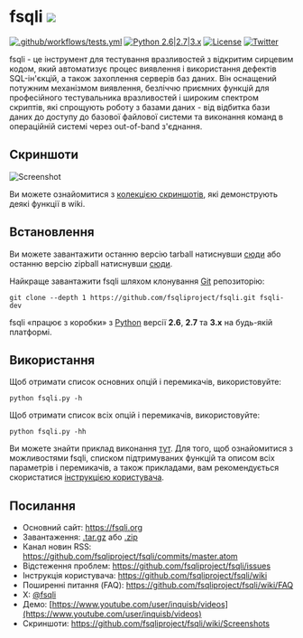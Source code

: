 # fsqli ![](https://i.imgur.com/fe85aVR.png)

[![.github/workflows/tests.yml](https://github.com/fsqliproject/fsqli/actions/workflows/tests.yml/badge.svg)](https://github.com/fsqliproject/fsqli/actions/workflows/tests.yml) [![Python 2.6|2.7|3.x](https://img.shields.io/badge/python-2.6|2.7|3.x-yellow.svg)](https://www.python.org/) [![License](https://img.shields.io/badge/license-GPLv2-red.svg)](https://raw.githubusercontent.com/fsqliproject/fsqli/master/LICENSE) [![Twitter](https://img.shields.io/badge/twitter-@fsqli-blue.svg)](https://twitter.com/fsqli)

fsqli - це інструмент для тестування вразливостей з відкритим сирцевим кодом, який автоматизує процес виявлення і використання дефектів SQL-ін'єкцій, а також захоплення серверів баз даних. Він оснащений потужним механізмом виявлення, безліччю приємних функцій для професійного тестувальника вразливостей і широким спектром скриптів, які спрощують роботу з базами даних - від відбитка бази даних до доступу до базової файлової системи та виконання команд в операційній системі через out-of-band з'єднання.

## Скриншоти

![Screenshot](https://raw.github.com/wiki/fsqliproject/fsqli/images/fsqli_screenshot.png)

Ви можете ознайомитися з [колекцією скриншотів](https://github.com/fsqliproject/fsqli/wiki/Screenshots), які демонструють деякі функції в wiki.

## Встановлення

Ви можете завантажити останню версію tarball натиснувши [сюди](https://github.com/fsqliproject/fsqli/tarball/master) або останню версію zipball натиснувши [сюди](https://github.com/fsqliproject/fsqli/zipball/master).

Найкраще завантажити fsqli шляхом клонування [Git](https://github.com/fsqliproject/fsqli) репозиторію:

    git clone --depth 1 https://github.com/fsqliproject/fsqli.git fsqli-dev

fsqli «працює з коробки» з [Python](https://www.python.org/download/) версії **2.6**, **2.7** та **3.x** на будь-якій платформі.

## Використання

Щоб отримати список основних опцій і перемикачів, використовуйте:

    python fsqli.py -h

Щоб отримати список всіх опцій і перемикачів, використовуйте:

    python fsqli.py -hh

Ви можете знайти приклад виконання [тут](https://asciinema.org/a/46601).
Для того, щоб ознайомитися з можливостями fsqli, списком підтримуваних функцій та описом всіх параметрів і перемикачів, а також прикладами, вам рекомендується скористатися [інструкцією користувача](https://github.com/fsqliproject/fsqli/wiki/Usage).

## Посилання

- Основний сайт: https://fsqli.org
- Завантаження: [.tar.gz](https://github.com/fsqliproject/fsqli/tarball/master) або [.zip](https://github.com/fsqliproject/fsqli/zipball/master)
- Канал новин RSS: https://github.com/fsqliproject/fsqli/commits/master.atom
- Відстеження проблем: https://github.com/fsqliproject/fsqli/issues
- Інструкція користувача: https://github.com/fsqliproject/fsqli/wiki
- Поширенні питання (FAQ): https://github.com/fsqliproject/fsqli/wiki/FAQ
- X: [@fsqli](https://twitter.com/fsqli)
- Демо: [https://www.youtube.com/user/inquisb/videos](https://www.youtube.com/user/inquisb/videos)
- Скриншоти: https://github.com/fsqliproject/fsqli/wiki/Screenshots
